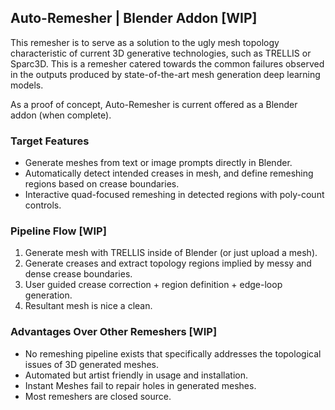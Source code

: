 ## Auto-Remesher | Blender Addon [WIP]

This remesher is to serve as a solution to the ugly mesh topology characteristic of current 3D generative technologies, such as TRELLIS or Sparc3D.
This is a remesher catered towards the common failures observed in the outputs produced by state-of-the-art mesh generation deep learning models.

As a proof of concept, Auto-Remesher is current offered as a Blender addon (when complete).


### Target Features

- Generate meshes from text or image prompts directly in Blender.
- Automatically detect intended creases in mesh, and define remeshing regions based on crease boundaries.
- Interactive quad-focused remeshing in detected regions with poly-count controls.


### Pipeline Flow [WIP]

1. Generate mesh with TRELLIS inside of Blender (or just upload a mesh).
2. Generate creases and extract topology regions implied by messy and dense crease boundaries.
3. User guided crease correction + region definition + edge-loop generation.
4. Resultant mesh is nice a clean.


### Advantages Over Other Remeshers [WIP]

- No remeshing pipeline exists that specifically addresses the topological issues of 3D generated meshes.
- Automated but artist friendly in usage and installation.
- Instant Meshes fail to repair holes in generated meshes.
- Most remeshers are closed source.